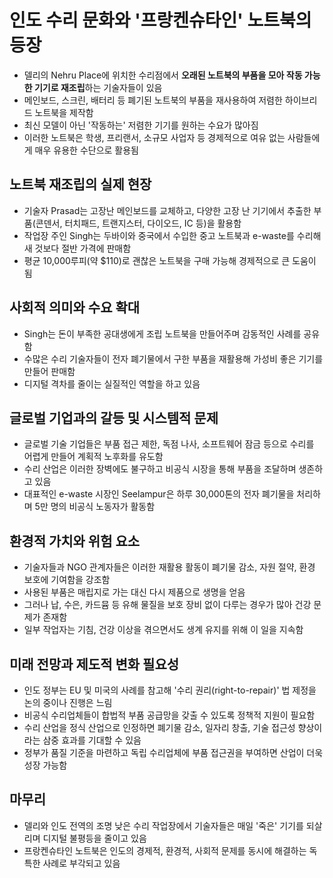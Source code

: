 # 인도 수리 문화와 '프랑켄슈타인' 노트북의 등장


* 델리의 Nehru Place에 위치한 수리점에서 **오래된 노트북의 부품을 모아 작동 가능한 기기로 재조립**하는 기술자들이 있음
* 메인보드, 스크린, 배터리 등 폐기된 노트북의 부품을 재사용하여 저렴한 하이브리드 노트북을 제작함
* 최신 모델이 아닌 '작동하는' 저렴한 기기를 원하는 수요가 많아짐
* 이러한 노트북은 학생, 프리랜서, 소규모 사업자 등 경제적으로 여유 없는 사람들에게 매우 유용한 수단으로 활용됨

노트북 재조립의 실제 현장
--------------

* 기술자 Prasad는 고장난 메인보드를 교체하고, 다양한 고장 난 기기에서 추출한 부품(콘덴서, 터치패드, 트랜지스터, 다이오드, IC 등)을 활용함
* 작업장 주인 Singh는 두바이와 중국에서 수입한 중고 노트북과 e-waste를 수리해 새 것보다 절반 가격에 판매함
* 평균 10,000루피(약 $110)로 괜찮은 노트북을 구매 가능해 경제적으로 큰 도움이 됨

사회적 의미와 수요 확대
-------------

* Singh는 돈이 부족한 공대생에게 조립 노트북을 만들어주며 감동적인 사례를 공유함
* 수많은 수리 기술자들이 전자 폐기물에서 구한 부품을 재활용해 가성비 좋은 기기를 만들어 판매함
* 디지털 격차를 줄이는 실질적인 역할을 하고 있음

글로벌 기업과의 갈등 및 시스템적 문제
---------------------

* 글로벌 기술 기업들은 부품 접근 제한, 독점 나사, 소프트웨어 잠금 등으로 수리를 어렵게 만들어 계획적 노후화를 유도함
* 수리 산업은 이러한 장벽에도 불구하고 비공식 시장을 통해 부품을 조달하며 생존하고 있음
* 대표적인 e-waste 시장인 Seelampur은 하루 30,000톤의 전자 폐기물을 처리하며 5만 명의 비공식 노동자가 활동함

환경적 가치와 위험 요소
-------------

* 기술자들과 NGO 관계자들은 이러한 재활용 활동이 폐기물 감소, 자원 절약, 환경 보호에 기여함을 강조함
* 사용된 부품은 매립지로 가는 대신 다시 제품으로 생명을 얻음
* 그러나 납, 수은, 카드뮴 등 유해 물질을 보호 장비 없이 다루는 경우가 많아 건강 문제가 존재함
* 일부 작업자는 기침, 건강 이상을 겪으면서도 생계 유지를 위해 이 일을 지속함

미래 전망과 제도적 변화 필요성
-----------------

* 인도 정부는 EU 및 미국의 사례를 참고해 '수리 권리(right-to-repair)' 법 제정을 논의 중이나 진행은 느림
* 비공식 수리업체들이 합법적 부품 공급망을 갖출 수 있도록 정책적 지원이 필요함
* 수리 산업을 정식 산업으로 인정하면 폐기물 감소, 일자리 창출, 기술 접근성 향상이라는 삼중 효과를 기대할 수 있음
* 정부가 품질 기준을 마련하고 독립 수리업체에 부품 접근권을 부여하면 산업이 더욱 성장 가능함

마무리
---

* 델리와 인도 전역의 조명 낮은 수리 작업장에서 기술자들은 매일 '죽은' 기기를 되살리며 디지털 불평등을 줄이고 있음
* 프랑켄슈타인 노트북은 인도의 경제적, 환경적, 사회적 문제를 동시에 해결하는 독특한 사례로 부각되고 있음

